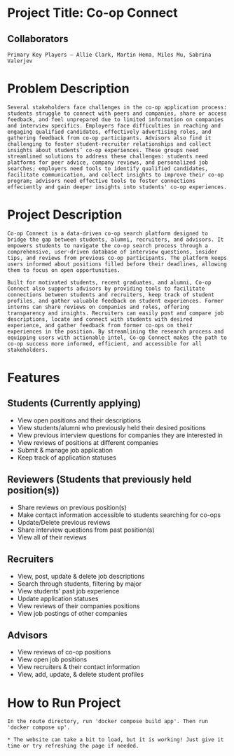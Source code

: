 # Project Title: Co-op Connect

## Collaborators
    Primary Key Players — Allie Clark, Martin Hema, Miles Mu, Sabrina Valerjev

# Problem Description
    Several stakeholders face challenges in the co-op application process: students struggle to connect with peers and companies, share or access feedback, and feel unprepared due to limited information on companies and interview specifics. Employers face difficulties in reaching and engaging qualified candidates, effectively advertising roles, and gathering feedback from co-op participants. Advisors also find it challenging to foster student-recruiter relationships and collect insights about students’ co-op experiences. These groups need streamlined solutions to address these challenges: students need platforms for peer advice, company reviews, and personalized job searches; employers need tools to identify qualified candidates, facilitate communication, and collect insights to improve their co-op program; advisors need effective tools to foster connections effeciently and gain deeper insights into students' co-op experiences.

# Project Description
    Co-op Connect is a data-driven co-op search platform designed to bridge the gap between students, alumni, recruiters, and advisors. It empowers students to navigate the co-op search process through a comprehensive, user-driven database of interview questions, insider tips, and reviews from previous co-op participants. The platform keeps users informed about positions filled before their deadlines, allowing them to focus on open opportunities.

    Built for motivated students, recent graduates, and alumni, Co-op Connect also supports advisors by providing tools to facilitate connections between students and recruiters, keep track of student profiles, and gather valuable feedback on student experiences. Former interns can share reviews on companies and roles, offering transparency and insights. Recruiters can easily post and compare job descriptions, locate and connect with students with desired experience, and gather feedback from former co-ops on their experiences in the position. By streamlining the research process and equipping users with actionable intel, Co-op Connect makes the path to co-op success more informed, efficient, and accessible for all stakeholders.

# Features

## Students (Currently applying)
 - View open positions and their descriptions
 - View students/alumni who previously held their desired positions
 - View previous interview questions for companies they are interested in
 - View reviews of positions at different companies
 - Submit & manage job application
 - Keep track of application statuses

## Reviewers (Students that previously held position(s))
 - Share reviews on previous position(s)
 - Make contact information accessible to students searching for co-ops
 - Update/Delete previous reviews
 - Share interview questions from past position(s)
 - View all of their reviews

## Recruiters
 - View, post, update & delete job descriptions
 - Search through students, filtering by major 
 - View students' past job experience
 - Update application statuses
 - View reviews of their companies positions
 - View job postings of other companies
 
## Advisors
 - View reviews of co-op positions
 - View open job positions
 - View recruiters & their contact information
 - View, add, update, & delete student profiles

# How to Run Project
    In the route directory, run 'docker compose build app'. Then run 'docker compose up'.

    * The website can take a bit to load, but it is working! Just give it time or try refreshing the page if needed.

 
